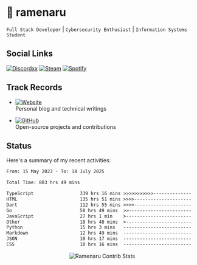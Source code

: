 # 🍜 ramenaru

`Full Stack Developer` | `Cybersecurity Enthusiast` | `Information Systems Student`

## Social Links
[![Discordxx](https://img.shields.io/badge/Discord-7289da?style=flat&logo=discord&logoColor=white)](https://discordapp.com/users/503291004200157185)
[![Steam](https://img.shields.io/badge/Steam-1b2838?style=flat&logo=steam&logoColor=white)](https://steamcommunity.com/id/ramenaru)
[![Spotify](https://img.shields.io/badge/Spotify-1ED760?logo=spotify&logoColor=white)](https://open.spotify.com/user/zehfiusachi8zilte5bqkjl2l)

## Track Records
- [![Website](https://img.shields.io/badge/Websites-FF7139?style=for-the-badge&logo=ghost&logoColor=white)](https://ramenaru.me)  
  Personal blog and technical writings

- [![GitHub](https://img.shields.io/badge/Github_Projects-181717?style=for-the-badge&logo=github&logoColor=white)](https://github.com/ramenaru)  
  Open-source projects and contributions

## Status

Here's a summary of my recent activities:

<!--START_SECTION:waka-->

```txt
From: 15 May 2023 - To: 18 July 2025

Total Time: 803 hrs 49 mins

TypeScript                 339 hrs 16 mins >>>>>>>>>>>--------------   42.21 %
HTML                       135 hrs 51 mins >>>>---------------------   16.90 %
Dart                       112 hrs 55 mins >>>>---------------------   14.05 %
Go                         58 hrs 49 mins  >>-----------------------   07.32 %
JavaScript                 27 hrs 1 min    >------------------------   03.36 %
Other                      18 hrs 48 mins  >------------------------   02.34 %
Python                     15 hrs 3 mins   -------------------------   01.87 %
Markdown                   12 hrs 49 mins  -------------------------   01.60 %
JSON                       10 hrs 17 mins  -------------------------   01.28 %
CSS                        10 hrs 16 mins  -------------------------   01.28 %
```

<!--END_SECTION:waka-->

<div style="text-align: center;">
   <img align="center" src="https://github-readme-streak-stats.herokuapp.com/?user=Ramenaru&theme=dark&card_width=520" alt="Ramenaru Contrib Stats" />
</div>

